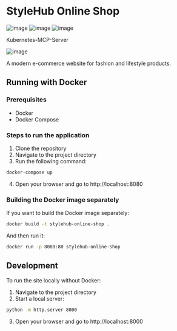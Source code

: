 # StyleHub Online Shop

![image](https://github.com/user-attachments/assets/63f804a4-9c5c-461f-9915-4dc717d45383)
![image](https://github.com/user-attachments/assets/4cc7635b-375d-4899-b32f-c440d4e0c4fc)
![image](https://github.com/user-attachments/assets/f867209c-17ca-4a8d-a9c3-7a537da0c036)

Kubernetes-MCP-Server

![image](https://github.com/user-attachments/assets/cba586a0-d233-4335-95c2-f397bf96cbf8)


A modern e-commerce website for fashion and lifestyle products.

## Running with Docker

### Prerequisites
- Docker
- Docker Compose

### Steps to run the application

1. Clone the repository
2. Navigate to the project directory
3. Run the following command:

```bash
docker-compose up
```

4. Open your browser and go to http://localhost:8080

### Building the Docker image separately

If you want to build the Docker image separately:

```bash
docker build -t stylehub-online-shop .
```

And then run it:

```bash
docker run -p 8080:80 stylehub-online-shop
```

## Development

To run the site locally without Docker:

1. Navigate to the project directory
2. Start a local server:

```bash
python -m http.server 8000
```

3. Open your browser and go to http://localhost:8000
